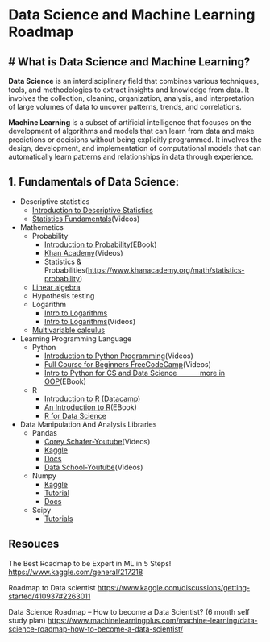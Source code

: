 # Data Science and Machine Learning Roadmap

## # What is Data Science and Machine Learning?
**Data Science** is an interdisciplinary field that combines various techniques, tools, and methodologies to extract insights and knowledge from data. It involves the collection, cleaning, organization, analysis, and interpretation of large volumes of data to uncover patterns, trends, and correlations.

**Machine Learning** is a subset of artificial intelligence that focuses on the development of algorithms and models that can learn from data and make predictions or decisions without being explicitly programmed. It involves the design, development, and implementation of computational models that can automatically learn patterns and relationships in data through experience.


## 1. Fundamentals of Data Science:
- Descriptive statistics
  - [Introduction to Descriptive Statistics](https://www.udacity.com/course/intro-to-descriptive-statistics--ud827)
  - [Statistics Fundamentals](https://www.youtube.com/playlist?list=PLblh5JKOoLUK0FLuzwntyYI10UQFUhsY9)(Videos)
- Mathemetics
  - Probability
    - [Introduction to Probability](https://drive.google.com/file/d/15Y0oFNHQRls1qvQNvO3DFLJVhIZvUjTD/view)(EBook)
    - [Khan Academy](https://www.khanacademy.org/math/statistics-probability/probability-library)(Videos)
    - Statistics & Probabilities(https://www.khanacademy.org/math/statistics-probability)
  - [Linear algebra](https://www.khanacademy.org/math/linear-algebra)
  - Hypothesis testing
  - Logarithm
    - [Intro to Logarithms](https://www.khanacademy.org/math/algebra2/x2ec2f6f830c9fb89:logs/x2ec2f6f830c9fb89:log-intro/a/intro-to-logarithms)
    - [Intro to Logarithms](https://www.khanacademy.org/math/algebra2/x2ec2f6f830c9fb89:logs/x2ec2f6f830c9fb89:log-intro/v/logarithms)(Videos)
  - [Multivariable calculus](https://www.khanacademy.org/math/multivariable-calculus)
- Learning Programming Language
  - Python
    - [Introduction to Python Programming](https://www.udacity.com/course/introduction-to-python--ud1110)(Videos)
    - [Full Course for Beginners FreeCodeCamp](https://www.youtube.com/watch?v=rfscVS0vtbw)(Videos)
    - [Intro to Python for CS and Data Science
   more in OOP](https://drive.google.com/file/d/1rXkYFjw1iKbXCra_B4Ykm0AMRgo6v93w/view?fbclid=IwAR2lg9omGaAsG3g1ZhHQHja8_uxkZ7QddnOUSxfoceRXShU1V_bl4V63xCQ)(EBook)
  - R
    - [Introduction to R (Datacamp)](https://www.datacamp.com/courses/free-introduction-to-r)
    - [An Introduction to R](https://cran.r-project.org/doc/manuals/R-intro.pdf)(EBook)
    - [R for Data Science](https://r4ds.had.co.nz/)
- Data Manipulation And Analysis Libraries
  - Pandas
    - [Corey Schafer-Youtube](https://www.youtube.com/watch?v=ZyhVh-qRZPA&list=PL-osiE80TeTsWmV9i9c58mdDCSskIFdDS)(Videos)
    - [Kaggle](https://www.kaggle.com/learn/pandas)
    - [Docs](https://pandas.pydata.org/docs/)
    - [Data School-Youtube](https://www.youtube.com/watch?v=yzIMircGU5I&list=PL5-da3qGB5ICCsgW1MxlZ0Hq8LL5U3u9y)(Videos)
  - Numpy
    - [Kaggle](https://www.kaggle.com/code/legendadnan/numpy-tutorial-for-beginners-data-science/notebook)
    - [Tutorial](https://cs231n.github.io/python-numpy-tutorial/)
    - [Docs](https://numpy.org/doc/stable/)
  - Scipy
    - [Tutorials](https://cs231n.github.io/python-numpy-tutorial/#scipy)






## Resouces
The Best Roadmap to be Expert in ML in 5 Steps!
https://www.kaggle.com/general/217218

Roadmap to Data scientist
https://www.kaggle.com/discussions/getting-started/410937#2263011

Data Science Roadmap – How to become a Data Scientist? (6 month self study plan)
https://www.machinelearningplus.com/machine-learning/data-science-roadmap-how-to-become-a-data-scientist/

